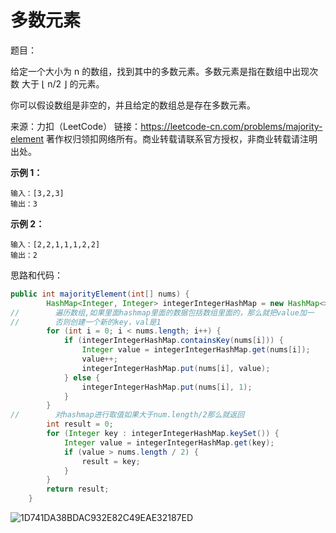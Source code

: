 # 多数元素

题目：

给定一个大小为 n 的数组，找到其中的多数元素。多数元素是指在数组中出现次数 大于 ⌊ n/2 ⌋ 的元素。

你可以假设数组是非空的，并且给定的数组总是存在多数元素。

来源：力扣（LeetCode）
链接：https://leetcode-cn.com/problems/majority-element
著作权归领扣网络所有。商业转载请联系官方授权，非商业转载请注明出处。

<!--more-->

**示例 1：**

```
输入：[3,2,3]
输出：3
```

**示例 2：**

```
输入：[2,2,1,1,1,2,2]
输出：2
```

思路和代码：

```java
public int majorityElement(int[] nums) {
        HashMap<Integer, Integer> integerIntegerHashMap = new HashMap<>();
//        遍历数组,如果里面hashmap里面的数据包括数组里面的，那么就把value加一
//        否则创建一个新的key，val是1
        for (int i = 0; i < nums.length; i++) {
            if (integerIntegerHashMap.containsKey(nums[i])) {
                Integer value = integerIntegerHashMap.get(nums[i]);
                value++;
                integerIntegerHashMap.put(nums[i], value);
            } else {
                integerIntegerHashMap.put(nums[i], 1);
            }
        }
//        对hashmap进行取值如果大于num.length/2那么就返回
        int result = 0;
        for (Integer key : integerIntegerHashMap.keySet()) {
            Integer value = integerIntegerHashMap.get(key);
            if (value > nums.length / 2) {
                result = key;
            }
        }
        return result;
    }
```

![1D741DA38BDAC932E82C49EAE32187ED](https://gitee.com/misteryliu/typora/raw/master/image/1D741DA38BDAC932E82C49EAE32187ED.jpg)

